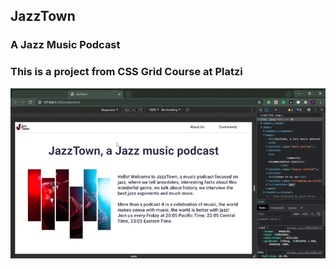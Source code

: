 ## JazzTown
### A Jazz Music Podcast
### This is a project from CSS Grid Course at Platzi

![Project](/assets/images/project.gif)
